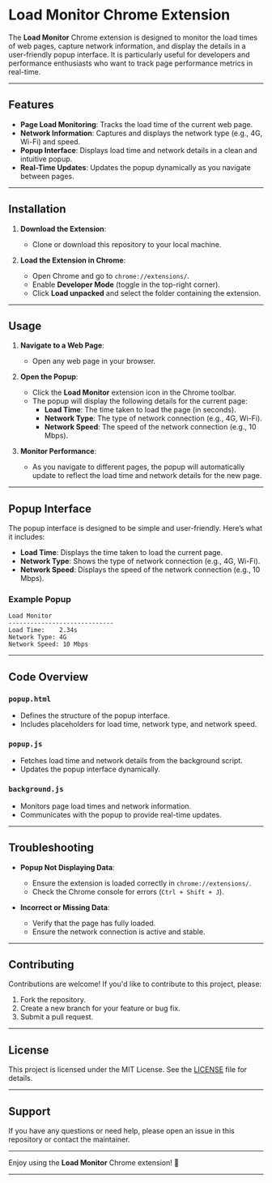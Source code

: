 # Load Monitor Chrome Extension

The **Load Monitor** Chrome extension is designed to monitor the load times of web pages, capture network information, and display the details in a user-friendly popup interface. It is particularly useful for developers and performance enthusiasts who want to track page performance metrics in real-time.

---

## Features

- **Page Load Monitoring**: Tracks the load time of the current web page.
- **Network Information**: Captures and displays the network type (e.g., 4G, Wi-Fi) and speed.
- **Popup Interface**: Displays load time and network details in a clean and intuitive popup.
- **Real-Time Updates**: Updates the popup dynamically as you navigate between pages.

---

## Installation

1. **Download the Extension**:
   - Clone or download this repository to your local machine.

2. **Load the Extension in Chrome**:
   - Open Chrome and go to `chrome://extensions/`.
   - Enable **Developer Mode** (toggle in the top-right corner).
   - Click **Load unpacked** and select the folder containing the extension.

---

## Usage

1. **Navigate to a Web Page**:
   - Open any web page in your browser.

2. **Open the Popup**:
   - Click the **Load Monitor** extension icon in the Chrome toolbar.
   - The popup will display the following details for the current page:
     - **Load Time**: The time taken to load the page (in seconds).
     - **Network Type**: The type of network connection (e.g., 4G, Wi-Fi).
     - **Network Speed**: The speed of the network connection (e.g., 10 Mbps).

3. **Monitor Performance**:
   - As you navigate to different pages, the popup will automatically update to reflect the load time and network details for the new page.

---

## Popup Interface

The popup interface is designed to be simple and user-friendly. Here’s what it includes:

- **Load Time**: Displays the time taken to load the current page.
- **Network Type**: Shows the type of network connection (e.g., 4G, Wi-Fi).
- **Network Speed**: Displays the speed of the network connection (e.g., 10 Mbps).

### Example Popup

```
Load Monitor
-----------------------------
Load Time:    2.34s
Network Type: 4G
Network Speed: 10 Mbps
```

---

## Code Overview

### `popup.html`
- Defines the structure of the popup interface.
- Includes placeholders for load time, network type, and network speed.

### `popup.js`
- Fetches load time and network details from the background script.
- Updates the popup interface dynamically.

### `background.js`
- Monitors page load times and network information.
- Communicates with the popup to provide real-time updates.

---

## Troubleshooting

- **Popup Not Displaying Data**:
  - Ensure the extension is loaded correctly in `chrome://extensions/`.
  - Check the Chrome console for errors (`Ctrl + Shift + J`).

- **Incorrect or Missing Data**:
  - Verify that the page has fully loaded.
  - Ensure the network connection is active and stable.

---

## Contributing

Contributions are welcome! If you'd like to contribute to this project, please:

1. Fork the repository.
2. Create a new branch for your feature or bug fix.
3. Submit a pull request.

---

## License

This project is licensed under the MIT License. See the [LICENSE](LICENSE) file for details.

---

## Support

If you have any questions or need help, please open an issue in this repository or contact the maintainer.

---

Enjoy using the **Load Monitor** Chrome extension! 🚀

---